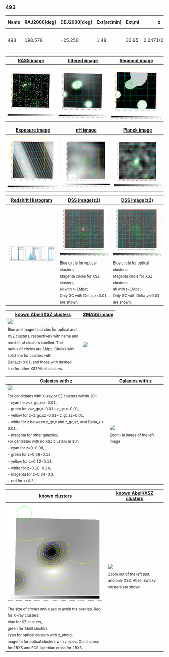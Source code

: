 <div STYLE="page-break-after: always;"></div>

### 493

|Name|RAJ2000[deg]|DEJ2000[deg] |Ext[arcmin]| Ext,ml | z | z_src| C|GC(XSZ,Delta_z<0.01)| GC(OPT,Delta_z<0.01)|GC| R_sig[arcmin] | R500[arcmin] | R500[Mpc]| CRsig[c/s] | CR500[c/s] |L500[1E44 erg/s]|F500[1E-12 erg/s/cm^2]| M500[1E14 Msun]|Tx[keV]|Cnt_sig|Beta|Rc[arcmin]|Comment|Alias|
|---|---|---|---|---|---|------|---|--------|---------|----------|---|---|---|---|---|---|---|---|---|---|---|---|---|---|
|493| 198.578| -25.250| 1.48| 33.95| 0.2471(0.005)| z1, z_xsz| B| Tar| -| MCXC, N, PSZ2, Tar, W| 15.812| 5.821| 1.354| 0.300(0.062)| 0.272(0.056)| 9.419(0.798)| 5.090(0.431)| 9.06(0.35)| 9.04(0.23)| 97.3| 0.830(-0.098+0.105)| 4.297(-0.847+0.794)| -| k108|

|[RASS image](../image/493/493_img.pdf)|[filtered image](../image/493/493_fil.pdf)|[Segment image](../image/493/493_seg.pdf)|
|-------------------|--------------------|-------------------|
| <img src="../image/493/493_img.png" width="300">  | <img src="../image/493/493_fil.png" width="300">   | <img src="../image/493/493_seg.png" width="300">  |

|[Exposure image](../image/493/493_mex.pdf)| [nH image](../image/493/493_nh.pdf)| [Planck image](../image/493/493_p.pdf)|
|-------------------|--------------------|-------------------|
|<img src="../image/493/493_mex.png" width="300">   | <img src="../image/493/493_nh.png" width="300">    | <img src="../image/493/493_p.png" width="300"> |

|[Redshift Histogram](../image/493/493_zg.pdf) | [DSS image(z1)](../image/493/493_dss_z1.pdf)      |  [DSS image(z2)](../image/493/493_dss_z2.pdf)    |
|-------------------|--------------------|-------------------|
|<img src="../image/493/493_zg.png" width="300"> |<img src="../image/493/493_dss_z1.png" width="300"> <sub><br>Blue circle for optical clusters; <br>Magenta circle for XSZ clusters; <br>all with r=1Mpc; <br>Only GC with Delta_z<0.01 are shown. </sub>| <img src="../image/493/493_dss_z2.png" width="300"><sub><br>Blue circle for optical clusters; <br>Magenta circle for XSZ clusters; <br>all with r=1Mpc; <br>Only GC with Delta_z<0.01 are shown. </sub> |

|[known Abell/XSZ clusters](../image/493/493_m.pdf) | [2MASS image](../image/493/493_2mass.pdf)      |
|-------------------|-------------------|
|<img src=../image/493/493_m.png width="300"> <br><sub>Blue and magenta circles for optical and <br>XSZ clusters, respectively with name and <br>redshift of clusters labelled. The <br>radius of circles are 1Mpc. Circles with <br>solid line for clusters with <br>Delta_z<0.01, and those with dashed <br>line for other XSZ/Abell clusters.        </sub>|<img src="../image/493/493_2mass.png" width="300">  |

|[Galaxies with z](../image/493/493_opt_ned.pdf) |[Galaxies with z](../image/493/493_opt_ned_zoom.pdf) |
|-------------------|-------------------|
| <img src=../image/493/493_opt_ned.png width="300"> <br><sub> For candidates with X-ray or SZ clusters within 10': <br> - cyan for z<z_gc,xsz-0.01, <br> - green for z=z_gc,x-0.01~ z_gc,x+0.01, <br> - yellow for z=z_gc,sz-0.01~ z_gc,sz+0.01, <br> - white for z between z_gc,x and z_gc,sz, and Delta_z > 0.01, <br> - magenta for other galaxies; <br>For candiates with no XSZ clusters in 10': <br> - cyan for z=0-0.06, <br> - green for z=0.06-0.12, <br> - yellow for z=0.12-0.18, <br> - white for z=0.18-0.24, <br> - magenta for z=0.24-0.3, <br> - red for z>0.3 ;  </sub>|<img src=../image/493/493_opt_ned_zoom.png width="300">  <br><sub> Zoom-in image of the left image</sub>|

|[known clusters](../image/493/493_gc.pdf) |[known Abell/XSZ clusters](../image/493/493_gc_large.pdf) |
|-------------------|-------------------|
| <img src=../image/493/493_gc.png width="300"> <br><sub> The size of circles only used to avoid the overlap. Red for X-ray clusters, <br> blue for SZ clusters, <br> green for Abell clusters, <br> cyan for optical clusters with z_photo, <br> magenta for optical clusters with z_spec. Coral cross for 1RXS and FCS, lightblue cross for 2RXS. </sub>|<img src=../image/493/493_gc_large.png width="300"> <br><sub> Zoom out of the left plot, <br> and only XSZ, Abell, Zwicky clusters are shown. </sub> |



